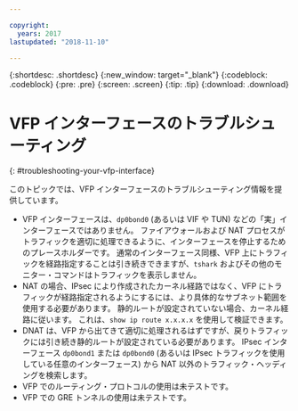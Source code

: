 ```yaml
---

copyright:
  years: 2017
lastupdated: "2018-11-10"

---
```


{:shortdesc: .shortdesc}
{:new_window: target="_blank"}
{:codeblock: .codeblock}
{:pre: .pre}
{:screen: .screen}
{:tip: .tip}
{:download: .download}

# VFP インターフェースのトラブルシューティング
{: #troubleshooting-your-vfp-interface}

このトピックでは、VFP インターフェースのトラブルシューティング情報を提供しています。

* VFP インターフェースは、`dp0bond0` (あるいは VIF や TUN) などの「実」インターフェースではありません。 ファイアウォールおよび NAT プロセスがトラフィックを適切に処理できるように、インターフェースを停止するためのプレースホルダーです。 通常のインターフェース同様、VFP 上にトラフィックを経路指定することは引き続きできますが、`tshark` およびその他のモニター・コマンドはトラフィックを表示しません。
* NAT の場合、IPsec により作成されたカーネル経路ではなく、VFP にトラフィックが経路指定されるようにするには、より具体的なサブネット範囲を使用する必要があります。 静的ルートが設定されていない場合、カーネル経路に従います。 これは、`show ip route x.x.x.x` を使用して検証できます。
* DNAT は、VFP から出てきて適切に処理されるはずですが、戻りトラフィックには引き続き静的ルートが設定されている必要があります。 IPsec インターフェース `dp0bond1` または `dp0bond0` (あるいは IPsec トラフィックを使用している任意のインターフェース) から NAT 以外のトラフィック・ヘッディングを検索します。
* VFP でのルーティング・プロトコルの使用は未テストです。 
* VFP での GRE トンネルの使用は未テストです。
